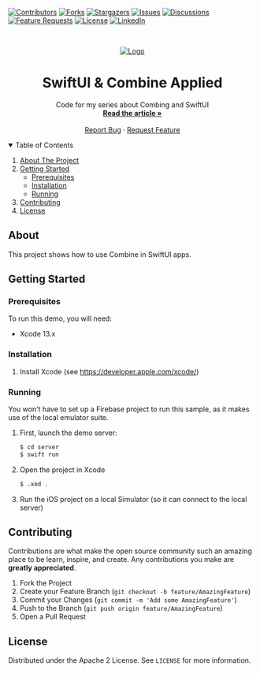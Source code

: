 <!-- PROJECT SHIELDS -->
[![Contributors][contributors-shield]][contributors-url]
[![Forks][forks-shield]][forks-url]
[![Stargazers][stars-shield]][stars-url]
[![Issues][issues-shield]][issues-url]
[![Discussions][discussions-shield]][discussions-url]
[![Feature Requests][featurerequest-shield]][featurerequest-url]
[![License][license-shield]][license-url]
[![LinkedIn][linkedin-shield]][linkedin-url]

<!-- PROJECT LOGO -->
<br />
<p align="center">
  <a href="https://github.com/peterfriese/SwiftUI-Combine-Applied">
    <img src="swift-logo-512" alt="Logo">
  </a>

  <h1 align="center">SwiftUI & Combine Applied</h1>

  <p align="center">
    Code for my series about Combing and SwiftUI
    <br />
    <a href="https://peterfriese.dev/posts/swiftui-combine-networking-gettingstarted/"><strong>Read the article »</strong></a>
    <br />
    <br />
    <a href="https://github.com/peterfriese/SwiftUI-Combine-Applied/issues">Report Bug</a>
    ·
    <a href="https://github.com/peterfriese/SwiftUI-Combine-Applied/issues">Request Feature</a>
  </p>
</p>


<!-- TABLE OF CONTENTS -->
<details open="open">
  <summary>Table of Contents</summary>
  <ol>
    <li>
      <a href="#about-the-project">About The Project</a>
    </li>
    <li>
      <a href="#getting-started">Getting Started</a>
      <ul>
        <li><a href="#prerequisites">Prerequisites</a></li>
        <li><a href="#installation">Installation</a></li>
        <li><a href="#running">Running</a></li>
      </ul>
    </li>
    <li><a href="#contributing">Contributing</a></li>
    <li><a href="#license">License</a></li>
  </ol>
</details>

<!-- ABOUT THE PROJECT -->
## About

This project shows how to use Combine in SwiftUI apps.


<!-- GETTING STARTED -->
## Getting Started

### Prerequisites

To run this demo, you will need:
* Xcode 13.x

### Installation

1. Install Xcode (see https://developer.apple.com/xcode/)

### Running

You won't have to set up a Firebase project to run this sample, as it makes use of the local emulator suite.

1. First, launch the demo server:
    ```bash
    $ cd server
    $ swift run
    ```
1. Open the project in Xcode
    ```bash
    $ .xed .
    ```
1. Run the iOS project on a local Simulator (so it can connect to the local server)


<!-- CONTRIBUTING -->
## Contributing

Contributions are what make the open source community such an amazing place to be learn, inspire, and create. Any contributions you make are **greatly appreciated**.

1. Fork the Project
2. Create your Feature Branch (`git checkout -b feature/AmazingFeature`)
3. Commit your Changes (`git commit -m 'Add some AmazingFeature'`)
4. Push to the Branch (`git push origin feature/AmazingFeature`)
5. Open a Pull Request



<!-- LICENSE -->
## License

Distributed under the Apache 2 License. See `LICENSE` for more information.

<!-- MARKDOWN LINKS & IMAGES -->
<!-- https://www.markdownguide.org/basic-syntax/#reference-style-links -->
[contributors-shield]: https://img.shields.io/github/contributors/peterfriese/SwiftUI-Combine-Applied.svg?style=flat-square
[contributors-url]: https://github.com/peterfriese/SwiftUI-Combine-Applied/graphs/contributors
[forks-shield]: https://img.shields.io/github/forks/peterfriese/SwiftUI-Combine-Applied.svg?style=flat-square
[forks-url]: https://github.com/peterfriese/SwiftUI-Combine-Applied/network/members
[stars-shield]: https://img.shields.io/github/stars/peterfriese/SwiftUI-Combine-Applied.svg?style=flat-square
[stars-url]: https://github.com/peterfriese/SwiftUI-Combine-Applied/stargazers
[issues-shield]: https://img.shields.io/github/issues/peterfriese/SwiftUI-Combine-Applied.svg?style=flat-square
[issues-url]: https://github.com/peterfriese/SwiftUI-Combine-Applied/issues
[license-shield]: https://img.shields.io/github/license/peterfriese/SwiftUI-Combine-Applied.svg?style=flat-square
[license-url]: https://github.com/peterfriese/SwiftUI-Combine-Applied/blob/master/LICENSE.txt

[linkedin-shield]: https://img.shields.io/badge/-LinkedIn-black.svg?style=flat-square&logo=linkedin&colorB=555
[linkedin-url]: https://www.linkedin.com/in/peterfriese
[product-screenshot]: images/screenshot.png

[swift-shield]: https://img.shields.io/badge/swift-5.3-FA7343?logo=swift&color=FA7343&style=flat-square
[swift-url]: https://swift.org

[xcode-shield]: https://img.shields.io/badge/xcode-12.5_beta-1575F9?logo=Xcode&style=flat-square
[xcode-url]: https://developer.apple.com/xcode/

[featurerequest-url]: https://github.com/peterfriese/SwiftUI-Combine-Applied/issues/new?assignees=&labels=type%3A+feature+request&template=feature_request.md
[featurerequest-shield]: https://img.shields.io/github/issues/peterfriese/SwiftUI-Combine-Applied/feature-request?logo=github&style=flat-square
[discussions-url]: https://github.com/peterfriese/SwiftUI-Combine-Applied/discussions
[discussions-shield]: https://img.shields.io/badge/discussions-brightgreen?logo=github&style=flat-square
